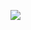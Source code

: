[![](https://jitpack.io/v/sudhirNautica/NauticaAndroidFramework.svg)](https://jitpack.io/#sudhirNautica/NauticaAndroidFramework)
